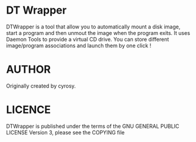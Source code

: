 # DT Wrapper
DTWrapper is a tool that allow you to automatically mount a disk image, start a program and then unmout the image when the program exits.
It uses Daemon Tools to provide a virtual CD drive.
You can store different image/program associations and launch them by one click !

# AUTHOR
Originally created by cyrosy.

# LICENCE
DTWrapper is published under the terms of the GNU GENERAL PUBLIC LICENSE Version 3, please see the COPYING file